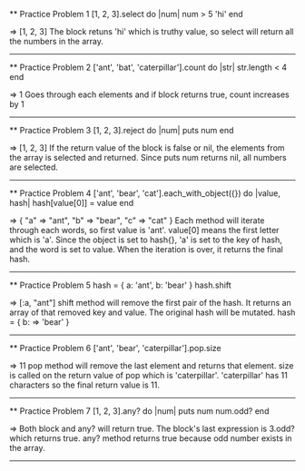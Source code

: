 ** Practice Problem 1
[1, 2, 3].select do |num|
  num > 5
  'hi'
end

=> [1, 2, 3]
The block retuns 'hi' which is truthy value,
so select will return all the numbers in the array.

--------------

** Practice Problem 2
['ant', 'bat', 'caterpillar'].count do |str|
  str.length < 4
end

=> 1
Goes through each elements and
if block returns true, count increases by 1

--------------

** Practice Problem 3
[1, 2, 3].reject do |num|
  puts num
end

=> [1, 2, 3]
If the return value of the block is false or nil,
the elements from the array is selected and returned.
Since puts num returns nil, all numbers are selected.

--------------

** Practice Problem 4
['ant', 'bear', 'cat'].each_with_object({}) do |value, hash|
  hash[value[0]] = value
end

=> { "a" => "ant", "b" => "bear", "c" => "cat" }
Each method will iterate through each words, so first value is 'ant'.
value[0] means the first letter which is 'a'.
Since the object is set to hash{},
'a' is set to the key of hash, and the word is set to value.
When the iteration is over, it returns the final hash.

--------------

** Practice Problem 5
hash = { a: 'ant', b: 'bear' }
hash.shift

=> [:a, "ant"]
shift method will remove the first pair of the hash.
It returns an array of that removed key and value.
The original hash will be mutated.
hash = { b: => 'bear' }

--------------

** Practice Problem 6
['ant', 'bear', 'caterpillar'].pop.size

=> 11
pop method will remove the last element and returns that element.
size is called on the return value of pop which is 'caterpillar'.
'caterpillar' has 11 characters so the final return value is 11.

--------------

** Practice Problem 7
[1, 2, 3].any? do |num|
  puts num
  num.odd?
end

=> Both block and any? will return true.
The block's last expression is 3.odd? which returns true.
any? method returns true because odd number exists in the array.

--------------
